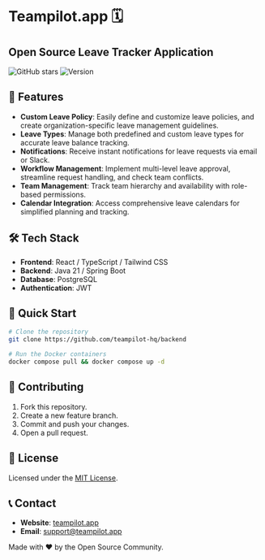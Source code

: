 # Teampilot.app 🗓️

## Open Source Leave Tracker Application 

![GitHub stars](https://img.shields.io/github/stars/teampilot-hq/panel-app)
![Version](https://img.shields.io/badge/version-1.0.0-blue)

## 🌟 Features

- **Custom Leave Policy**: Easily define and customize leave policies, and create organization-specific leave management guidelines.
- **Leave Types**: Manage both predefined and custom leave types for accurate leave balance tracking.
- **Notifications**: Receive instant notifications for leave requests via email or Slack.
- **Workflow Management**: Implement multi-level leave approval, streamline request handling, and check team conflicts.
- **Team Management**: Track team hierarchy and availability with role-based permissions.
- **Calendar Integration**: Access comprehensive leave calendars for simplified planning and tracking.

## 🛠 Tech Stack
- **Frontend**: React / TypeScript / Tailwind CSS
- **Backend**: Java 21 / Spring Boot
- **Database**: PostgreSQL
- **Authentication**: JWT

## 🚦 Quick Start

```bash
# Clone the repository
git clone https://github.com/teampilot-hq/backend

# Run the Docker containers
docker compose pull && docker compose up -d
```

## 🤝 Contributing
1. Fork this repository.
2. Create a new feature branch.
3. Commit and push your changes.
4. Open a pull request.

## 📄 License
Licensed under the [MIT License](LICENSE).

## 📞 Contact
- **Website**: [teampilot.app](https://teampilot.app)
- **Email**: support@teampilot.app

Made with ❤️ by the Open Source Community.

